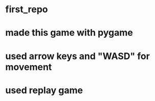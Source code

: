 # first_repo
# made this game with pygame
# used arrow keys and "WASD" for movement
# used replay game
